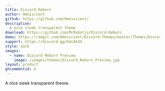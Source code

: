 ```yaml
---
title: Discord Reborn
author: Omniscient
github: https://github.com/0mniscient/
description:
  A nice sleek transparent theme.
download: https://github.com/MrRobotjs/Discord-Reborn
demo: https://rawgit.com/0mniscient/Discord-Themes/master/Themes/Discord%20Reborn.theme.css
support: https://discord.gg/D4cAkXX
style: dark
images:
  - name: Discord Reborn Preview
    image: /images/themes/Discord_Reborn_Preview.jpg
layout: product
ghcommentid: 4
---
```

A nice sleek transparent theme.